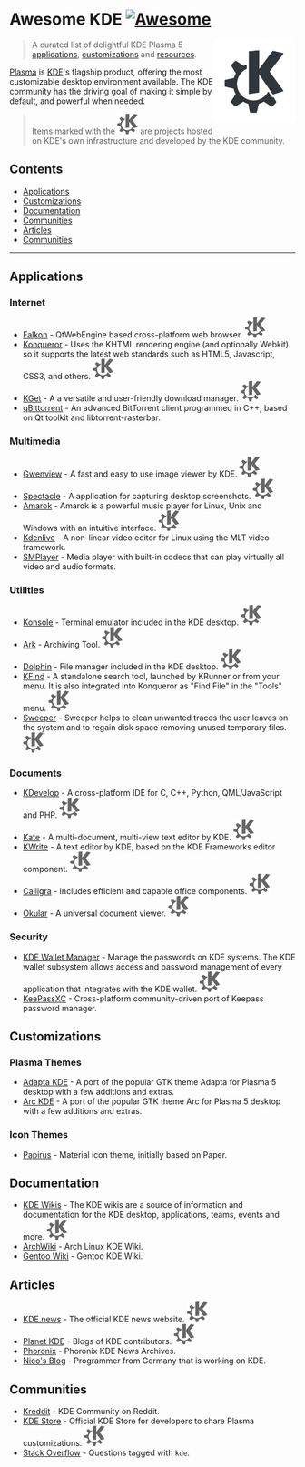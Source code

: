 # Awesome KDE [![Awesome](https://awesome.re/badge.svg)](https://awesome.re)

[<img src="images/logo-kde-grey.svg" align="right" width="144">](http://www.kde.org)

> A curated list of delightful KDE Plasma 5 [applications](#applications), [customizations](#customizations) and [resources](#resources).

[Plasma](https://www.kde.org/plasma-desktop.php) is [KDE](https://www.kde.org)'s flagship product, offering the most customizable desktop environment available. The KDE community has the driving goal of making it simple by default, and powerful when needed.

> Items marked with the ![KDE Project][KDE Project] are projects hosted on KDE's own infrastructure and developed by the KDE community.

## Contents  

- [Applications](#applications)
- [Customizations](#customizations)
- [Documentation](#documentation)
- [Communities](#communities)
- [Articles](#articles)
- [Communities](#communities)

---

## Applications

### Internet

- [Falkon](https://community.kde.org/Incubator/Projects/Falkon) - QtWebEngine based cross-platform web browser. ![KDE Project][KDE Project]
- [Konqueror](https://konqueror.org/) - Uses the KHTML rendering engine (and optionally Webkit) so it supports the latest web standards such as HTML5, Javascript, CSS3, and others. ![KDE Project][KDE Project]
- [KGet](https://www.kde.org/applications/internet/kget/) - A a versatile and user-friendly download manager. ![KDE Project][KDE Project]
- [qBittorrent](https://www.qbittorrent.org/) - An advanced BitTorrent client programmed in C++, based on Qt toolkit and libtorrent-rasterbar.

### Multimedia

- [Gwenview](https://www.kde.org/applications/graphics/gwenview/) - A fast and easy to use image viewer by KDE. ![KDE Project][KDE Project]
- [Spectacle](https://www.kde.org/applications/graphics/spectacle/) - A application for capturing desktop screenshots. ![KDE Project][KDE Project]
- [Amarok](https://amarok.kde.org/) - Amarok is a powerful music player for Linux, Unix and Windows with an intuitive interface. ![KDE Project][KDE Project]
- [Kdenlive](https://www.kdenlive.org/) - A non-linear video editor for Linux using the MLT video framework.
- [SMPlayer](https://www.smplayer.info/) - Media player with built-in codecs that can play virtually all video and audio formats.

### Utilities

- [Konsole](https://www.kde.org/applications/system/konsole/) - Terminal emulator included in the KDE desktop. ![KDE Project][KDE Project]
- [Ark](https://www.kde.org/applications/utilities/ark/) - Archiving Tool. ![KDE Project][KDE Project]
- [Dolphin](https://userbase.kde.org/Dolphin) - File manager included in the KDE desktop. ![KDE Project][KDE Project]
- [KFind](https://www.kde.org/applications/utilities/kfind/) - A standalone search tool, launched by KRunner or from your menu. It is also integrated into Konqueror as "Find File" in the "Tools" menu. ![KDE Project][KDE Project]
- [Sweeper](https://www.kde.org/applications/utilities/sweeper) - Sweeper helps to clean unwanted traces the user leaves on the system and to regain disk space removing unused temporary files. ![KDE Project][KDE Project]

### Documents

- [KDevelop](https://www.kdevelop.org/) - A cross-platform IDE for C, C++, Python, QML/JavaScript and PHP. ![KDE Project][KDE Project]
- [Kate](https://www.kde.org/applications/utilities/kate/) - A multi-document, multi-view text editor by KDE. ![KDE Project][KDE Project]
- [KWrite](https://www.kde.org/applications/utilities/kwrite) - A text editor by KDE, based on the KDE Frameworks editor component. ![KDE Project][KDE Project]
- [Calligra](https://www.calligra.org/) - Includes efficient and capable office components. ![KDE Project][KDE Project]
- [Okular](https://www.kde.org/applications/graphics/okular/) - A universal document viewer. ![KDE Project][KDE Project]

### Security

- [KDE Wallet Manager](https://utils.kde.org/projects/kwalletmanager/) - Manage the passwords on KDE systems. The KDE wallet subsystem allows access and password management of every application that integrates with the KDE wallet. ![KDE Project][KDE Project]
- [KeePassXC](https://keepassxc.org/) - Cross-platform community-driven port of Keepass password manager.

## Customizations

### Plasma Themes

- [Adapta KDE](https://github.com/PapirusDevelopmentTeam/adapta-kde) - A port of the popular GTK theme Adapta for Plasma 5 desktop with a few additions and extras.
- [Arc KDE](https://github.com/PapirusDevelopmentTeam/arc-kde) - A port of the popular GTK theme Arc for Plasma 5 desktop with a few additions and extras.

### Icon Themes

- [Papirus](https://github.com/PapirusDevelopmentTeam/papirus-icon-theme) - Material icon theme, initially based on Paper.

## Documentation

- [KDE Wikis](https://wiki.kde.org/) - The KDE wikis are a source of information and documentation for the KDE desktop, applications, teams, events and more. ![KDE Project][KDE Project]
- [ArchWiki](https://wiki.archlinux.org/index.php/KDE) - Arch Linux KDE Wiki.
- [Gentoo Wiki](https://wiki.gentoo.org/wiki/KDE) - Gentoo KDE Wiki.

## Articles

- [KDE.news](https://dot.kde.org/) - The official KDE news website. ![KDE Project][KDE Project]
- [Planet KDE](https://planet.kde.org/) - Blogs of KDE contributors. ![KDE Project][KDE Project]
- [Phoronix](https://www.phoronix.com/scan.php?page=news_topic&q=KDE) - Phoronix KDE News Archives.
- [Nico's Blog](https://nicolasfella.wordpress.com/) - Programmer from Germany that is working on KDE.

## Communities

- [Kreddit](https://www.reddit.com/r/kde/) - KDE Community on Reddit.
- [KDE Store](https://store.kde.org/) - Official KDE Store for developers to share Plasma customizations. ![KDE Project][KDE Project]
- [Stack Overflow](https://stackoverflow.com/questions/tagged/kde) - Questions tagged with `kde`.

[KDE Project]: images/icon-kde-grey.svg "KDE Project"
